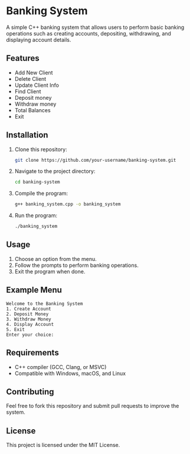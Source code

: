 # Banking System

A simple C++ banking system that allows users to perform basic banking operations such as creating accounts, depositing, withdrawing, and displaying account details.

## Features

- Add New Client
- Delete Client
- Update Client Info
- Find Client
- Deposit money
- Withdraw money
- Total Balances
- Exit

## Installation

1. Clone this repository:

   ```sh
   git clone https://github.com/your-username/banking-system.git
   ```

2. Navigate to the project directory:

   ```sh
   cd banking-system
   ```

3. Compile the program:

   ```sh
   g++ banking_system.cpp -o banking_system
   ```

4. Run the program:

   ```sh
   ./banking_system
   ```

## Usage

1. Choose an option from the menu.
2. Follow the prompts to perform banking operations.
3. Exit the program when done.

## Example Menu

```
Welcome to the Banking System
1. Create Account
2. Deposit Money
3. Withdraw Money
4. Display Account
5. Exit
Enter your choice: 
```

## Requirements

- C++ compiler (GCC, Clang, or MSVC)
- Compatible with Windows, macOS, and Linux

## Contributing

Feel free to fork this repository and submit pull requests to improve the system.

## License

This project is licensed under the MIT License.

